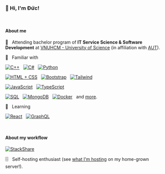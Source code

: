 ### 👋 Hi, I'm Đức!

&nbsp;

#### About me

:school: &nbsp; Attending bachelor program of **IT Service Science & Software Development** at [VNUHCM - University of Science](https://en.hcmus.edu.vn/) (in affiliation with [AUT](https://www.aut.ac.nz/)).

:mechanical_arm: &nbsp; Familiar with &nbsp;

[![C++](https://img.shields.io/badge/C%2B%2B-004482?style=for-the-badge&logo=cplusplus&logoColor=white)](https://github.com/itsdmd/University/tree/1.2/CS104/exc/L) &nbsp; [![C#](https://img.shields.io/badge/C%23-682876?style=for-the-badge&logo=csharp&logoColor=white)](https://github.com/itsdmd/University/tree/2.1/CS202/T/final/FinalProject) &nbsp; [![Python](https://img.shields.io/badge/Python-306998?style=for-the-badge&logo=python&logoColor=white)](https://github.com/itsdmd/cymuk)

[![HTML + CSS](https://img.shields.io/badge/HTML%2BCSS-f06529?style=for-the-badge&logo=html5&logoColor=white)](https://github.com/itsdmd/nikon-clone) &nbsp; [![Bootstrap](https://img.shields.io/badge/Bootstrap-7952b3?style=for-the-badge&logo=bootstrap&logoColor=white)](https://github.com/itsdmd/CS201-Final) &nbsp; [![Tailwind](https://img.shields.io/badge/Tailwind-38bdf8?style=for-the-badge&logo=tailwindcss&logoColor=white)](https://github.com/itsdmd/PersonalWebsite)

[![JavaScript](https://img.shields.io/badge/JavaScript-f0db4f?style=for-the-badge&lableColor=323330&logo=javascript&logoColor=323330)](https://github.com/itsdmd/VietnameseNewsAPI/tree/main) &nbsp; [![TypeScript](https://img.shields.io/badge/TypeScript-007acc?style=for-the-badge&logo=typescript&logoColor=white)](https://github.com/itsdmd/PersonalWebsite)

[![SQL](https://img.shields.io/badge/SQL-cc3838?style=for-the-badge&logo=microsoftsqlserver&logoColor=white)](https://github.com/itsdmd/University/tree/2.2/CS203/L) &nbsp; [![MongoDB](https://img.shields.io/badge/MongoDB-3fa037?style=for-the-badge&logo=mongodb&logoColor=white)](https://github.com/itsdmd/VietnameseNewsAPI/tree/main) &nbsp; [![Docker](https://img.shields.io/badge/Docker-0db7ed?style=for-the-badge&logo=docker&logoColor=white)](#) &nbsp; and [more](https://stackshare.io/itsdmd/familiar).

:beginner: &nbsp; Learning

[![React](https://img.shields.io/badge/React-61dbfb?style=for-the-badge&logo=react&logoColor=black)](https://github.com/itsdmd/PersonalWebsite) &nbsp; [![GraphQL](https://img.shields.io/badge/GraphQL-e535ab?style=for-the-badge&logo=graphql)](#)

&nbsp;

#### About my workflow

[![StackShare](http://img.shields.io/badge/tech-stack-0690fa.svg?style=for-the-badge)](https://stackshare.io/itsdmd/daily-drivers)

:file_cabinet: &nbsp; Self-hosting enthusiast (see [what I'm hosting](https://dash.itsdmd.com) on my home-grown server!).
